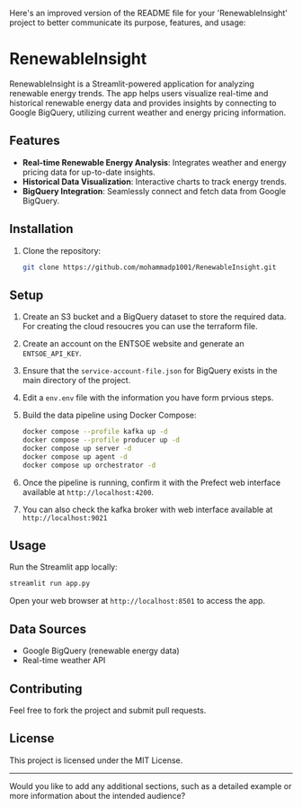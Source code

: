 Here's an improved version of the README file for your 'RenewableInsight' project to better communicate its purpose, features, and usage:

# RenewableInsight

RenewableInsight is a Streamlit-powered application for analyzing renewable energy trends. The app helps users visualize real-time and historical renewable energy data and provides insights by connecting to Google BigQuery, utilizing current weather and energy pricing information.

## Features

- **Real-time Renewable Energy Analysis**: Integrates weather and energy pricing data for up-to-date insights.
- **Historical Data Visualization**: Interactive charts to track energy trends.
- **BigQuery Integration**: Seamlessly connect and fetch data from Google BigQuery.

## Installation

1. Clone the repository:
   ```sh
   git clone https://github.com/mohammadp1001/RenewableInsight.git
   ```
## Setup

1. Create an S3 bucket and a BigQuery dataset to store the required data. 
   For creating the cloud resoucres you can use the terraform file.
2. Create an account on the ENTSOE website and generate an `ENTSOE_API_KEY`.
3. Ensure that the `service-account-file.json` for BigQuery exists in the main directory of the project.
4. Edit a `env.env` file with the information you have form prvious steps. 

5. Build the data pipeline using Docker Compose:
   ```sh
   docker compose --profile kafka up -d
   docker compose --profile producer up -d
   docker compose up server -d
   docker compose up agent -d
   docker compose up orchestrator -d
   ```

6. Once the pipeline is running, confirm it with the Prefect web interface available at `http://localhost:4200`.
7. You can also check the kafka broker with web interface available at `http://localhost:9021`

## Usage

Run the Streamlit app locally:

```sh
streamlit run app.py
```

Open your web browser at `http://localhost:8501` to access the app.

## Data Sources

- Google BigQuery (renewable energy data)
- Real-time weather API

## Contributing

Feel free to fork the project and submit pull requests.

## License

This project is licensed under the MIT License.

---
Would you like to add any additional sections, such as a detailed example or more information about the intended audience?

